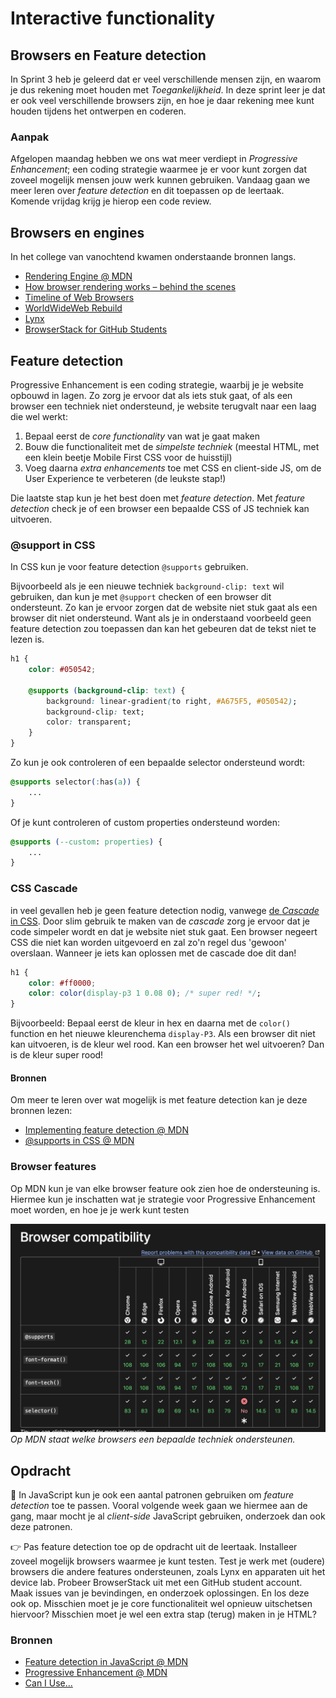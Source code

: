 # Interactive functionality

## Browsers en Feature detection 

In Sprint 3 heb je geleerd dat er veel verschillende mensen zijn, en waarom je dus rekening moet houden met _Toegankelijkheid_. In deze sprint leer je dat er ook veel verschillende browsers zijn, en hoe je daar rekening mee kunt houden tijdens het ontwerpen en coderen.


### Aanpak

Afgelopen maandag hebben we ons wat meer verdiept in _Progressive Enhancement_; een coding strategie waarmee je er voor kunt zorgen dat zoveel mogelijk mensen jouw werk kunnen gebruiken. Vandaag gaan we meer leren over _feature detection_ en dit toepassen op de leertaak. Komende vrijdag krijg je hierop een code review.


## Browsers en engines

In het college van vanochtend kwamen onderstaande bronnen langs.

- [Rendering Engine @ MDN](https://developer.mozilla.org/en-US/docs/Glossary/Engine/Rendering)
- [How browser rendering works – behind the scenes](https://blog.logrocket.com/how-browser-rendering-works-behind-scenes/)
- [Timeline of Web Browsers](https://upload.wikimedia.org/wikipedia/commons/7/74/Timeline_of_web_browsers.svg)
- [WorldWideWeb Rebuild](https://worldwideweb.cern.ch/)
- [Lynx](https://lynx.browser.org/)
- [BrowserStack for GitHub Students](https://www.browserstack.com/github-students)


## Feature detection

Progressive Enhancement is een coding strategie, waarbij je je website opbouwd in lagen. Zo zorg je ervoor dat als iets stuk gaat, of als een browser een techniek niet ondersteund, je website terugvalt naar een laag die wel werkt:

1) Bepaal eerst de _core functionality_ van wat je gaat maken
2) Bouw die functionaliteit met de _simpelste techniek_ (meestal HTML, met een klein beetje Mobile First CSS voor de huisstijl)
3) Voeg daarna _extra enhancements_ toe met CSS en client-side JS, om de User Experience te verbeteren (de leukste stap!)

Die laatste stap kun je het best doen met _feature detection_. 
Met _feature detection_ check je of een browser een bepaalde CSS of JS techniek kan uitvoeren. 

### @support in CSS
In CSS kun je voor feature detection `@supports` gebruiken.

Bijvoorbeeld als je een nieuwe techniek `background-clip: text` wil gebruiken, dan kun je met `@support` checken of een browser dit ondersteunt. Zo kan je ervoor zorgen dat de website niet stuk gaat als een browser dit niet ondersteund. Want als je in onderstaand voorbeeld geen feature detection zou toepassen dan kan het gebeuren dat de tekst niet te lezen is.

```css
h1 {
	color: #050542;

	@supports (background-clip: text) {
		background: linear-gradient(to right, #A675F5, #050542);
		background-clip: text;
		color: transparent;
	}
}
```

Zo kun je ook controleren of een bepaalde selector ondersteund wordt:

```css
@supports selector(:has(a)) {
	...
}
```

Of je kunt controleren of custom properties ondersteund worden:

```css
@supports (--custom: properties) {
	...
}
```

### CSS Cascade 
in veel gevallen heb je geen feature detection nodig, vanwege [de _Cascade_ in CSS](https://developer.mozilla.org/en-US/docs/Learn_web_development/Core/Styling_basics/Handling_conflicts#cascade). Door slim gebruik te maken van de _cascade_ zorg je ervoor dat je code simpeler wordt en dat je website niet stuk gaat. Een browser negeert CSS die niet kan worden uitgevoerd en zal zo'n regel dus 'gewoon' overslaan. Wanneer je iets kan oplossen met de cascade doe dit dan!

```css
h1 {
	color: #ff0000;
	color: color(display-p3 1 0.08 0); /* super red! */;
}
```
Bijvoorbeeld: Bepaal eerst de kleur in hex en daarna met de `color()` function en het nieuwe kleurenchema `display-P3`. Als een browser dit niet kan uitvoeren, is de kleur wel rood. Kan een browser het wel uitvoeren? Dan is de kleur super rood!


#### Bronnen

Om meer te leren over wat mogelijk is met feature detection kan je deze bronnen lezen: 
- [Implementing feature detection @ MDN](https://developer.mozilla.org/en-US/docs/Learn_web_development/Extensions/Testing/Feature_detection)
- [@supports in CSS @ MDN](https://developer.mozilla.org/en-US/docs/Web/CSS/@supports)


### Browser features
Op MDN kun je van elke browser feature ook zien hoe de ondersteuning is. Hiermee kun je inschatten wat je strategie voor Progressive Enhancement moet worden, en hoe je je werk kunt testen

![Browser compatibility](browser-compatibility.png)
_Op MDN staat welke browsers een bepaalde techniek ondersteunen._


## Opdracht
💪 In JavaScript kun je ook een aantal patronen gebruiken om _feature detection_ toe te passen. Vooral volgende week gaan we hiermee aan de gang, maar mocht je al _client-side_ JavaScript gebruiken, onderzoek dan ook deze patronen.

👉 Pas feature detection toe op de opdracht uit de leertaak. Installeer zoveel mogelijk browsers waarmee je kunt testen. Test je werk met (oudere) browsers die andere features ondersteunen, zoals Lynx en apparaten uit het device lab. Probeer BrowserStack uit met een GitHub student account. Maak issues van je bevindingen, en onderzoek oplossingen. En los deze ook op. Misschien moet je je core functionaliteit wel opnieuw uitschetsen hiervoor? Misschien moet je wel een extra stap (terug) maken in je HTML?


### Bronnen

- [Feature detection in JavaScript @ MDN](https://developer.mozilla.org/en-US/docs/Learn_web_development/Extensions/Testing/Feature_detection#javascript)
- [Progressive Enhancement @ MDN](https://developer.mozilla.org/en-US/docs/Glossary/Progressive_Enhancement)
- [Can I Use...](https://caniuse.com/)
